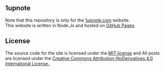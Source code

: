 ## 1upnote

Note that this repository is only for the [1upnote.com](https://1upnote.com) website.  
This website is written in Node.Js and hosted on [GitHub Pages](https://pages.github.com/).

## License

The source code for the site is licensed under the 
[MIT license](https://1up.mit-license.org/) and All posts are licensed under the 
[Creative Commons Attribution-NoDerivatives 4.0 International License.](https://creativecommons.org/licenses/by-nd/4.0/).
